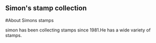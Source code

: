 Simon's stamp collection
---
#About Simons stamps

simon has been collecting stamps since 1981.He has a wide variety of stamps.

